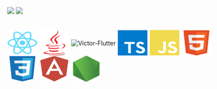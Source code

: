 <div>
  <img height="180em" src="
https://github-readme-stats.vercel.app/api/top-langs/?username=VictorBratfisch&layout=compact&langs_count=7&theme=midnight-purple"/>
  <img height="180em" src="https://github-readme-stats.vercel.app/api/top-langs/?username=VictorBratfisch&layout=compact&langs_count=6"/>
</div> 
<br>
<br>
<div>
  <img align="center" alt="Victor-React" height="60" width="70" src="https://raw.githubusercontent.com/devicons/devicon/master/icons/react/react-original.svg">
  <img align="center" alt="Victor-JAVA" height="60" width="70" src="https://raw.githubusercontent.com/devicons/devicon/master/icons/java/java-plain.svg">
  <img align="center" alt="Victor-Flutter" height="60" width="70"  src="https://cdn.jsdelivr.net/gh/devicons/devicon/icons/flutter/flutter-original.svg">
  <img align="center" alt="Victor-Ts" height="60" width="70" src="https://raw.githubusercontent.com/devicons/devicon/master/icons/typescript/typescript-plain.svg">
  <img align="center" alt="Victor-Js" height="60" width="70" src="https://raw.githubusercontent.com/devicons/devicon/master/icons/javascript/javascript-plain.svg">
  <img align="center" alt="Victor-HTML" height="60" width="70" src="https://raw.githubusercontent.com/devicons/devicon/master/icons/html5/html5-original.svg">
  <img align="center" alt="Victor-CSS" height="60" width="70" src="https://raw.githubusercontent.com/devicons/devicon/master/icons/css3/css3-original.svg">
  <img align="center" alt="Victor-Angular" height="60" width="70" src="https://raw.githubusercontent.com/devicons/devicon/master/icons/angularjs/angularjs-plain.svg">
  <img align="center" alt="Victor-NODE" height="60" width="70" src="https://raw.githubusercontent.com/devicons/devicon/master/icons/nodejs/nodejs-original.svg">
</div>
